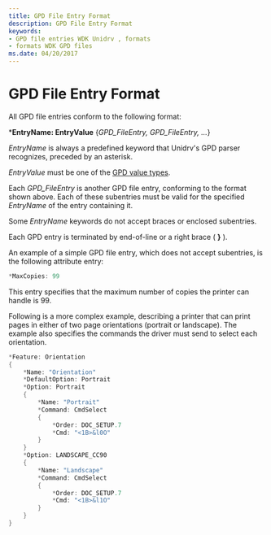 ```yaml
---
title: GPD File Entry Format
description: GPD File Entry Format
keywords:
- GPD file entries WDK Unidrv , formats
- formats WDK GPD files
ms.date: 04/20/2017
---
```


# GPD File Entry Format





All GPD file entries conform to the following format:

\***EntryName: EntryValue** {*GPD\_FileEntry, GPD\_FileEntry, ...*}

*EntryName* is always a predefined keyword that Unidrv's GPD parser recognizes, preceded by an asterisk.

*EntryValue* must be one of the [GPD value types](gpd-value-types.md).

Each *GPD\_FileEntry* is another GPD file entry, conforming to the format shown above. Each of these subentries must be valid for the specified *EntryName* of the entry containing it.

Some *EntryName* keywords do not accept braces or enclosed subentries.

Each GPD entry is terminated by end-of-line or a right brace ( **}** ).

An example of a simple GPD file entry, which does not accept subentries, is the following attribute entry:

```cpp
*MaxCopies: 99
```

This entry specifies that the maximum number of copies the printer can handle is 99.

Following is a more complex example, describing a printer that can print pages in either of two page orientations (portrait or landscape). The example also specifies the commands the driver must send to select each orientation.

```cpp
*Feature: Orientation
{
    *Name: "Orientation"
    *DefaultOption: Portrait
    *Option: Portrait
    {
        *Name: "Portrait"
        *Command: CmdSelect
        {
            *Order: DOC_SETUP.7
            *Cmd: "<1B>&l0O"
        }
    }
    *Option: LANDSCAPE_CC90
    {
        *Name: "Landscape"
        *Command: CmdSelect
        {
            *Order: DOC_SETUP.7
            *Cmd: "<1B>&l1O"
        }
    }
}
```

 

 




